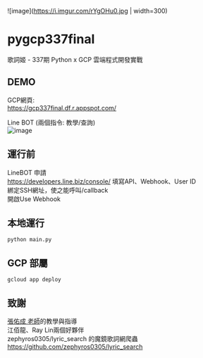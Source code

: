 ![image](https://i.imgur.com/rYgOHu0.jpg | width=300)
# pygcp337final
歌詞姬 - 337期 Python x GCP 雲端程式開發實戰

## DEMO
GCP網頁:  <br />
https://gcp337final.df.r.appspot.com/

Line BOT (兩個指令: 教學/查詢)  <br />
![image](https://i.imgur.com/YBKeoWK.png)

## 運行前
LineBOT 申請  <br />
https://developers.line.biz/console/
填寫API、Webhook、User ID  <br />
綁定SSH網址，使之能呼叫/callback  <br />
開啟Use Webhook

## 本地運行
```
python main.py
```

## GCP 部屬
```
gcloud app deploy
```

## 致謝
[張佑成 老師](https://train.csie.ntu.edu.tw/train/teacher.php?id=100)的教學與指導  <br />
江佰龍、Ray Lin兩個好夥伴  <br />
zephyros0305/lyric_search 的魔鏡歌詞網爬蟲  <br />
https://github.com/zephyros0305/lyric_search
